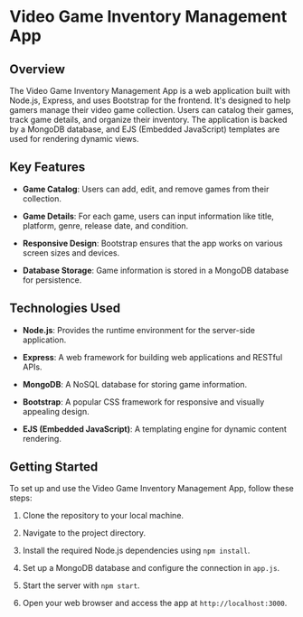 # Video Game Inventory Management App

## Overview

The Video Game Inventory Management App is a web application built with Node.js, Express, and uses Bootstrap for the frontend. It's designed to help gamers manage their video game collection. Users can catalog their games, track game details, and organize their inventory. The application is backed by a MongoDB database, and EJS (Embedded JavaScript) templates are used for rendering dynamic views.

## Key Features

- **Game Catalog**: Users can add, edit, and remove games from their collection.

- **Game Details**: For each game, users can input information like title, platform, genre, release date, and condition.

- **Responsive Design**: Bootstrap ensures that the app works on various screen sizes and devices.

- **Database Storage**: Game information is stored in a MongoDB database for persistence.

## Technologies Used

- **Node.js**: Provides the runtime environment for the server-side application.

- **Express**: A web framework for building web applications and RESTful APIs.

- **MongoDB**: A NoSQL database for storing game information.

- **Bootstrap**: A popular CSS framework for responsive and visually appealing design.

- **EJS (Embedded JavaScript)**: A templating engine for dynamic content rendering.


## Getting Started

To set up and use the Video Game Inventory Management App, follow these steps:

1. Clone the repository to your local machine.

2. Navigate to the project directory.

3. Install the required Node.js dependencies using `npm install`.

4. Set up a MongoDB database and configure the connection in `app.js`.

5. Start the server with `npm start`.

6. Open your web browser and access the app at `http://localhost:3000`.

